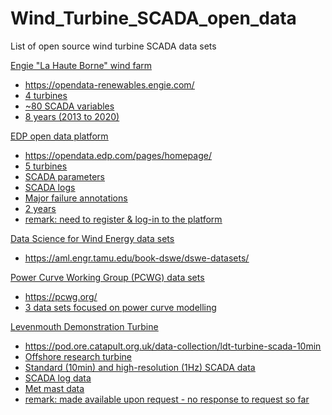 # Wind_Turbine_SCADA_open_data


List of open source wind turbine SCADA data sets

<u>Engie "La Haute Borne" wind farm<u>
- https://opendata-renewables.engie.com/
- 4 turbines
- ~80 SCADA variables
- 8 years (2013 to 2020)


EDP open data platform
- https://opendata.edp.com/pages/homepage/
- 5 turbines
- SCADA parameters
- SCADA logs
- Major failure annotations
- 2 years
- remark: need to register & log-in to the platform


Data Science for Wind Energy data sets
- https://aml.engr.tamu.edu/book-dswe/dswe-datasets/


Power Curve Working Group (PCWG) data sets
- https://pcwg.org/
- 3 data sets focused on power curve modelling

Levenmouth Demonstration Turbine
- https://pod.ore.catapult.org.uk/data-collection/ldt-turbine-scada-10min
- Offshore research turbine
- Standard (10min) and high-resolution (1Hz) SCADA data
- SCADA log data
- Met mast data
- remark: made available upon request - no response to request so far

